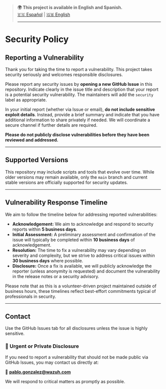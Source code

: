 > **🌍 This project is available in English and Spanish.**  
> [🇪🇸 Español](./SECURITY.es.md) | [🇬🇧 English](./SECURITY.md)
>
> ---

# Security Policy

## Reporting a Vulnerability

Thank you for taking the time to report a vulnerability. This project takes security seriously and welcomes responsible disclosures.

Please report any security issues by **opening a new GitHub Issue** in this repository. Indicate clearly in the issue title and description that your report is a potential security vulnerability. The maintainers will add the `security` label as appropriate.

In your initial report (whether via Issue or email), **do not include sensitive exploit details**. Instead, provide a brief summary and indicate that you have additional information to share privately if needed. We will coordinate a secure channel if further details are required.

**Please do not publicly disclose vulnerabilities before they have been reviewed and addressed.**

---

## Supported Versions

This repository may include scripts and tools that evolve over time. While older versions may remain available, only the `main` branch and current stable versions are officially supported for security updates.

---

## Vulnerability Response Timeline

We aim to follow the timeline below for addressing reported vulnerabilities:

- **Acknowledgement:** We aim to acknowledge and respond to security reports within **5 business days**.
- **Initial Assessment:** A preliminary assessment and confirmation of the issue will typically be completed within **10 business days** of acknowledgement.
- **Resolution:** The time to fix a vulnerability may vary depending on severity and complexity, but we strive to address critical issues within **30 business days** where possible.
- **Disclosure:** Once a fix is available, we will publicly acknowledge the reporter (unless anonymity is requested) and document the vulnerability in the release notes or a security advisory.

Please note that as this is a volunteer-driven project maintained outside of business hours, these timelines reflect best-effort commitments typical of professionals in security.

---

## Contact

Use the GitHub Issues tab for all disclosures unless the issue is highly sensitive.

### 🛑 Urgent or Private Disclosure

If you need to report a vulnerability that should not be made public via GitHub Issues, you may contact us directly at:

📧 **pablo.gonzalez@wazuh.com**

We will respond to critical matters as promptly as possible.
